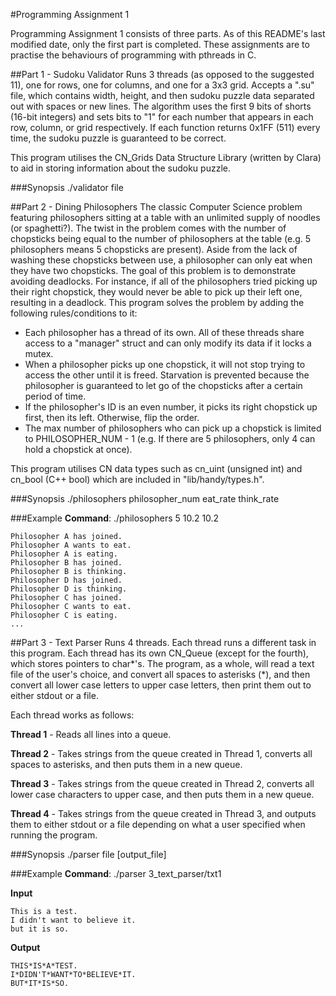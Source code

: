 #Programming Assignment 1

Programming Assignment 1 consists of three parts. As of this README's last modified date, only the first part is completed.
These assignments are to practise the behaviours of programming with pthreads in C.

##Part 1 - Sudoku Validator
Runs 3 threads (as opposed to the suggested 11), one for rows, one for columns, and one for a 3x3 grid. Accepts a ".su" file, which contains width, height, and then sudoku puzzle data separated out with spaces or new lines. The algorithm uses the first 9 bits of shorts (16-bit integers) and sets bits to "1" for each number that appears in each row, column, or grid respectively. If each function returns 0x1FF (511) every time, the sudoku puzzle is guaranteed to be correct.

This program utilises the CN\_Grids Data Structure Library (written by Clara) to aid in storing information about the sudoku puzzle.

###Synopsis
./validator file

##Part 2 - Dining Philosophers
The classic Computer Science problem featuring philosophers sitting at a table with an unlimited supply of noodles (or spaghetti?). The twist in the problem comes with the number of chopsticks being equal to the number of philosophers at the table (e.g. 5 philosophers means 5 chopsticks are present). Aside from the lack of washing these chopsticks between use, a philosopher can only eat when they have two chopsticks. The goal of this problem is to demonstrate avoiding deadlocks. For instance, if all of the philosophers tried picking up their right chopstick, they would never be able to pick up their left one, resulting in a deadlock. This program solves the problem by adding the following rules/conditions to it:
+ Each philosopher has a thread of its own. All of these threads share access to a "manager" struct and can only modify its data if it locks a mutex.
+ When a philosopher picks up one chopstick, it will not stop trying to access the other until it is freed. Starvation is prevented because the philosopher is guaranteed to let go of the chopsticks after a certain period of time.
+ If the philosopher's ID is an even number, it picks its right chopstick up first, then its left. Otherwise, flip the order.
+ The max number of philosophers who can pick up a chopstick is limited to PHILOSOPHER\_NUM - 1 (e.g. If there are 5 philosophers, only 4 can hold a chopstick at once).

This program utilises CN data types such as cn\_uint (unsigned int) and cn\_bool (C++ bool) which are included in "lib/handy/types.h".

###Synopsis
./philosophers philosopher\_num eat\_rate think\_rate

###Example
**Command**: ./philosophers 5 10.2 10.2
```
Philosopher A has joined.
Philosopher A wants to eat.
Philosopher A is eating.
Philosopher B has joined.
Philosopher B is thinking.
Philosopher D has joined.
Philosopher D is thinking.
Philosopher C has joined.
Philosopher C wants to eat.
Philosopher C is eating.
...
```

##Part 3 - Text Parser
Runs 4 threads. Each thread runs a different task in this program. Each thread has its own CN\_Queue (except for the fourth), which stores pointers to char\*'s. The program, as a whole, will read a text file of the user's choice, and convert all spaces to asterisks (\*), and then convert all lower case letters to upper case letters, then print them out to either stdout or a file.

Each thread works as follows:

**Thread 1** - Reads all lines into a queue.

**Thread 2** - Takes strings from the queue created in Thread 1, converts all spaces to asterisks, and then puts them in a new queue.

**Thread 3** - Takes strings from the queue created in Thread 2, converts all lower case characters to upper case, and then puts them in a new queue.

**Thread 4** - Takes strings from the queue created in Thread 3, and outputs them to either stdout or a file depending on what a user specified when running the program.

###Synopsis
./parser file [output\_file]

###Example
**Command**: ./parser 3\_text\_parser/txt1

**Input**
```
This is a test.
I didn't want to believe it.
but it is so.
```

**Output**
```
THIS*IS*A*TEST.
I*DIDN'T*WANT*TO*BELIEVE*IT.
BUT*IT*IS*SO.
```
